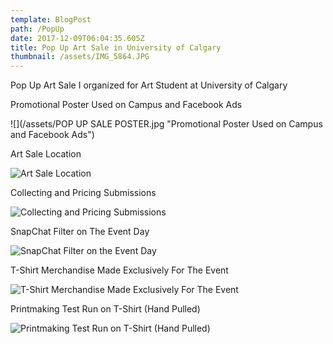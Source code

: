 ```yaml
---
template: BlogPost
path: /PopUp
date: 2017-12-09T06:04:35.605Z
title: Pop Up Art Sale in University of Calgary
thumbnail: /assets/IMG_5864.JPG
---
```

Pop Up Art Sale I organized for Art Student at University of Calgary

Promotional Poster Used on Campus and Facebook Ads

![](/assets/POP UP SALE POSTER.jpg "Promotional Poster Used on Campus and Facebook Ads")

Art Sale Location

![](/assets/IMG_5864.JPG "Art Sale Location")

Collecting and Pricing Submissions

![](/assets/IMG_20161125_133232.jpg "Collecting and Pricing Submissions")

SnapChat Filter on The Event Day

![](/assets/Snapchat-1825071905.jpg "SnapChat Filter on the Event Day")

T-Shirt Merchandise Made Exclusively For The Event

![](/assets/Screenshot_20170406-181019.png "T-Shirt Merchandise Made Exclusively For The Event")

Printmaking Test Run on T-Shirt (Hand Pulled)

![](/assets/IMG_20170310_212047_119.jpg "Printmaking Test Run on T-Shirt (Hand Pulled)")

